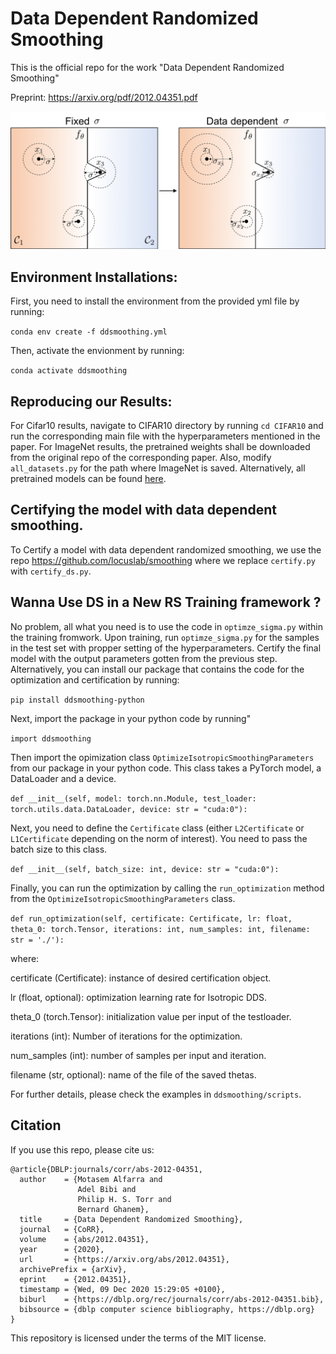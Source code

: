 # Data Dependent Randomized Smoothing
This is the official repo for the work "Data Dependent Randomized Smoothing"

Preprint: https://arxiv.org/pdf/2012.04351.pdf

![plot](./pull.png)

## Environment Installations:
First, you need to install the environment from the provided yml file by running:

`conda env create -f ddsmoothing.yml`

Then, activate the envionment by running:

`conda activate ddsmoothing`

## Reproducing our Results:

For Cifar10 results, navigate to CIFAR10 directory by running `cd CIFAR10` and run the corresponding main file with the hyperparameters mentioned in the paper. For ImageNet results, the pretrained weights shall be downloaded from the original repo of the corresponding paper. Also, modify `all_datasets.py` for the path where ImageNet is saved. Alternatively, all pretrained models can be found [here](https://drive.google.com/drive/folders/1t4IGRDmQ_qA8UVhkJYa3RWXFM6v-5vm5?usp=sharing).

## Certifying the model with data dependent smoothing.

To Certify a model with data dependent randomized smoothing, we use the repo https://github.com/locuslab/smoothing where we replace `certify.py` with `certify_ds.py`. 

## Wanna Use DS in a New RS Training framework ?

No problem, all what you need is to use the code in `optimze_sigma.py` within the training fromwork. Upon training, run `optimze_sigma.py` for the samples in the test set with propper setting of the hyperparameters. Certify the final model with the output parameters gotten from the previous step. Alternatively, you can install our package that contains the code for the optimization and certification by running:

`pip install ddsmoothing-python`

Next, import the package in your python code by running"

`import ddsmoothing`

Then import the opimization class `OptimizeIsotropicSmoothingParameters` from our package in your python code. This class takes a PyTorch model, a DataLoader and a device. 

`def __init__(self, model: torch.nn.Module, test_loader: torch.utils.data.DataLoader, device: str = "cuda:0"):`


Next, you need to define the `Certificate` class (either `L2Certificate` or `L1Certificate` depending on the norm of interest). You need to pass the batch size to this class.

`def __init__(self, batch_size: int, device: str = "cuda:0"):`

Finally, you can run the optimization by calling the `run_optimization` method from the `OptimizeIsotropicSmoothingParameters` class.

`def run_optimization(self, certificate: Certificate, lr: float, theta_0: torch.Tensor, iterations: int, num_samples: int, filename: str = './'):`

where:


certificate (Certificate): instance of desired certification object.

lr (float, optional): optimization learning rate for Isotropic DDS.

theta_0 (torch.Tensor): initialization value per input of the testloader.

iterations (int): Number of iterations for the optimization.

num_samples (int): number of samples per input and iteration.

filename (str, optional): name of the file of the saved thetas.


For further details, please check the examples in `ddsmoothing/scripts`.

## Citation

If you use this repo, please cite us:
```
@article{DBLP:journals/corr/abs-2012-04351,
  author    = {Motasem Alfarra and
               Adel Bibi and
               Philip H. S. Torr and
               Bernard Ghanem},
  title     = {Data Dependent Randomized Smoothing},
  journal   = {CoRR},
  volume    = {abs/2012.04351},
  year      = {2020},
  url       = {https://arxiv.org/abs/2012.04351},
  archivePrefix = {arXiv},
  eprint    = {2012.04351},
  timestamp = {Wed, 09 Dec 2020 15:29:05 +0100},
  biburl    = {https://dblp.org/rec/journals/corr/abs-2012-04351.bib},
  bibsource = {dblp computer science bibliography, https://dblp.org}
}
```

This repository is licensed under the terms of the MIT license.
